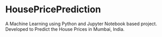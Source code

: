 # HousePricePrediction
A Machine Learning using Python and Jupyter Notebook based project. Developed to Predict the House Prices in Mumbai, India.
